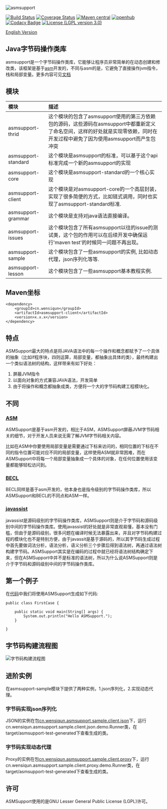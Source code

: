 ![asmsupport](http://asmsupport.github.io/images/logo.png)

[![Build Status](https://travis-ci.org/wensiqun/asmsupport.svg?branch=master)](https://travis-ci.org/wensiqun/asmsupport) 
[![Coverage Status](https://coveralls.io/repos/github/wensiqun/asmsupport/badge.svg?branch=master)](https://coveralls.io/github/wensiqun/asmsupport?branch=master)
[![Maven central](https://maven-badges.herokuapp.com/maven-central/cn.wensiqun/asmsupport/badge.svg)](http://search.maven.org/#search|ga|1|g%3A%22cn.wensiqun%22%20AND%20a%3A%22asmsupport%22)
[![openhub](https://www.openhub.net/p/asmsupport/widgets/project_thin_badge.gif)](https://www.openhub.net/p/asmsupport)
[![Codacy Badge](https://api.codacy.com/project/badge/Grade/91ea7bb3c0f7444a94899e45b9fad662)](https://www.codacy.com/app/wensiqun/asmsupport?utm_source=github.com&amp;utm_medium=referral&amp;utm_content=wensiqun/asmsupport&amp;utm_campaign=Badge_Grade)
[![License (LGPL version 3.0)](https://img.shields.io/badge/license-GNU%20LGPL%20version%203.0-yellow.svg?style=flat-square)](http://opensource.org/licenses/LGPL-3.0)

[English Version](./README_EN.md)

Java字节码操作类库
---
asmsupport是一个字节码操作类库，它能够让程序员非常简单的在动态创建和修改类，该框架是基于[asm](http://asm.ow2.org/)开发的，不同与asm的是，它避免了直接操作jvm指令，栈和局部变量。更多内容可见[文档](http://asmsupport.github.io)

## 模块

| 模块|描述|
|:-------------|:-------------|
|asmsupport-thrid|这个模块的包含了asmsupport使用的第三方依赖包的源码，这些源码在asmsupport中都重新定义了命名空间，这样的好处就是实现零依赖，同时在开发过程中避免了因为使用asmsupport而产生包冲突|
|asmsupport-standard|这个模块是asmsupport的标准，可以基于这个api标准完成一个新的asmsupport的实现|
|asmsupport-core|这个模块是asmsupport-standard的一个核心实现|
|asmsupport-client|这个模块是对asmsupport-core的一个高层封装，实现了很多简便的方式，比如链式调用，同时也实现了asmsupport-standard标准.|
|asmsupport-grammar|这个模块是支持对java语法直接编译。|
|asmsupport-issues|这个模块包含了所有asmsupport以往的issue的测试类，这个包的作用可以在后续开发中确保运行'maven test'的时候同一问题不再出现。|
|asmsupport-sample|这个模块包含了一些asmsupport的实例, 比如动态代理，json序列化等等.|
|asmsupport-lesson|这个模块包含了一些asmsupport基本教程实例.|

## Maven坐标
    
    <dependency>
        <groupId>cn.wensiqun</groupId>
        <artifactId>asmsupport-client</artifactId>
        <version>x.x.x</version>
    </dependency>

## 特点

ASMSupport最大的特点是将JAVA语法中的每一个操作和概念都赋予了一个具体的抽象（比如if程序块，四则运算，局部变量，都抽象出具体的类），最终构建出一个类似语法树的结构，这样带来有如下好处：

1. 屏蔽JVM指令
2. 以面向对象的方式兼容JAVA语法，开发简单
3. 由于将操作和概念都抽象成类，方便将一个大的字节码构建工程模块化。

## 不同

### [ASM](http://asm.ow2.org/)

ASMSupport是基于asm开发的，相比于ASM，ASMSupport屏蔽JVM字节码相关的细节，对于开发人员来说无需了解JVM字节码相关内容。

比如在ASM中你要使用局部变量是需要通过下标来访问的，相同位置的下标在不同的指令位置可能对应不同的局部变量，这样使用ASM就非常困难，而在ASMSupport中将每一个局部变量抽象成一个具体的对象，在任何位置使用该变量都能够轻松访问到。

### [BECL](http://commons.apache.org/proper/commons-bcel/)

BECL同样是基于asm开发的，他本身也是指令级别的字节码操作类库，所以ASMSupport和BECL的不同点和ASM一样。

### [javassist](http://jboss-javassist.github.io/javassist/)

javassist是源码级别的字节码操作类库，ASMSupport则是介于字节码和源码级别中间的字节码操作类库。使用javassist的好处就是非常直观易懂，基本没有门槛，但由于是源码级别，很多问题在编译时候无法暴露出来，并且对字节码构建过程的模块化也不是特别方便，由于javassit是基于源码的，所以其字节码生成过程中首先要做词法分析，语法分析，语义分析三个步骤后得到语法树，再通过语法树构建字节码。ASMSupport其实是在编码的过程中就已经将语法树结构确定下来，但在ASMSupport中并不是标准的语法树，所以为什么说ASMSupport则是介于字节码和源码级别中间的字节码操作类库。

## 第一个例子

在[代码](./asmsupport-sample/src/main/java/cn/wensiqun/asmsupport/sample/client/helloworld/HelloWorldMain.java)中我们将使用ASMSupport生成如下代码:

    public class FirstCase {
        
        public static void main(String[] args) {
            System.out.println("Hello ASMSupport.");
        }
        
    }

## 字节码构建流程图

![字节码构建流程图](http://asmsupport.github.io/images/bytecode-generate-flow.uml.svg)

## 进阶实例

在asmsupport-sample模块下提供了两种实例，1.json序列化，2.实现动态代理。

### 字节码实现json序列化

JSON的实例在包[cn.wensiqun.asmsupport.sample.client.json](asmsupport-sample/src/main/java/cn/wensiqun/asmsupport/sample/client/json)下，运行cn.wensiqun.asmsupport.sample.client.json.demo.Runner类，在target/asmsupport-test-generated下查看生成的类。

### 字节码实现动态代理

Proxy的实例在包[cn.wensiqun.asmsupport.sample.client.proxy](asmsupport-sample/src/main/java/cn/wensiqun/asmsupport/sample/client/proxy)下，运行cn.wensiqun.asmsupport.sample.client.proxy.demo.Runner类，在target/asmsupport-test-generated下查看生成的类。
    
## 许可

ASMSupport使用的是GNU Lesser General Public License (LGPL)许可。